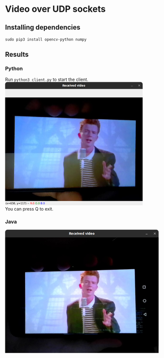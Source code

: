 # Video over UDP sockets
## Installing dependencies
`sudo pip3 install opencv-python numpy`
## Results
### Python
Run `python3 client.py` to start the client.
<br/>
<img src="images/result.png" height="400">
<br/>
You can press Q to exit.
### Java
<img src="images/result2.png" height="400">
